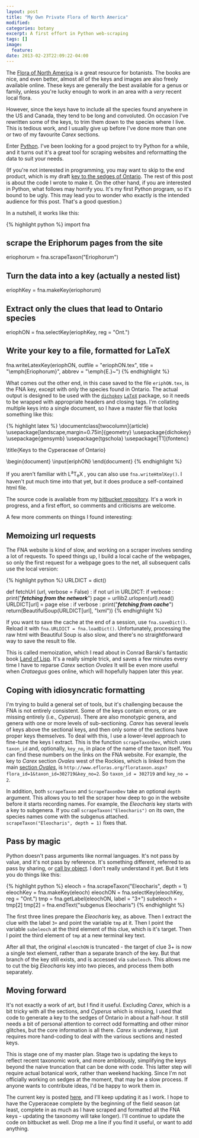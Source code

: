 ```yaml
---
layout: post
title: "My Own Private Flora of North America"
modified:
categories: botany
excerpt: A first effort in Python web-scraping
tags: []
image:
  feature:
date: 2013-02-23T22:09:22-04:00
---
```


The [Flora of North America](http://floranorthamerica.org) is a great
resource for botanists. The books are nice, and even better, almost all of
the keys and images are also freely available online. These keys are
generally the best available for a genus or family, unless you're lucky
enough to work in an area with a _very_ recent local flora.

However, since the keys have to include all the species found anywhere in
the US and Canada, they tend to be long and convoluted. On occasion I've
rewritten some of the keys, to trim them down to the species where I live.
This is tedious work, and I usually give up before I've done more than one
or two of my favourite _Carex_ sections.

Enter [Python](http://www.python.org). I've been looking for a good project
to try Python for a while, and it turns out it's a great tool for scraping
websites and reformatting the data to suit your needs.

(If you're not interested in programming, you may want to skip to the end
product, which is my draft
[key to the sedges of Ontario](http://plantarum.ca/botany/). The rest of
this post is about the code I wrote to make it. On the other hand, if you
are interested in Python, what follows may horrify you. It's my first
Python program, so it's bound to be ugly. This may lead you to wonder who
exactly is the intended audience for this post. That's a good question.)

In a nutshell, it works like this:

{% highlight python %}
import fna
## scrape the Eriphorum pages from the site
eriophorum = fna.scrapeTaxon("Eriophorum")
## Turn the data into a key (actually a nested list)
eriophKey = fna.makeKey(eriophorum)
## Extract only the clues that lead to Ontario species
eriophON = fna.selectKey(eriophKey, reg = "Ont.")
## Write your key to a file, formatted for LaTeX
fna.writeLatexKey(eriophON, outfile = "eriophON.tex", 
              title = "\\emph{Eriophorum}", abbrev = "\\emph{E.}~")
{% endhighlight %}

What comes out the other end, in this case saved to the file `eriphON.tex`,
is the FNA key, except with only the species found in Ontario. The actual
output is designed to be used with the
[`dichokey`](http://www.ctan.org/tex-archive/macros/latex/contrib/dichokey)
[`LaTeX`](href="http://www.latex-project.org/) package, so it needs to be
wrapped with appropriate headers and closing tags. I'm collating multiple
keys into a single document, so I have a master file that looks something
like this:

{% highlight latex %}
\documentclass[twocolumn]{article}
\usepackage[landscape,margin=0.75in]{geometry}
\usepackage{dichokey}
\usepackage{gensymb}
\usepackage{tgschola}
\usepackage[T1]{fontenc}

\title{Keys to the Cyperaceae of Ontario}

\begin{document}
\input{eriphON}
\end{document}
{% endhighlight %}

If you aren't familiar with L<sup>a</sup>T<sub>e</sub>X , you can also use
`fna.writeHtmlKey()`. I haven't put much time into that yet, but it does
produce a self-contained html file.

The source code is available from my
[bitbucket repository](https://bitbucket.org/tws/fna/overview "Bitbucket
Repository"). It's a work in progress, and a first effort, so comments and
criticisms are welcome.

A few more comments on things I found interesting:

## Memoizing url requests

The FNA website is kind of slow, and working on a scraper involves sending
a lot of requests. To speed things up, I build a local cache of the
webpages, so only the first request for a webpage goes to the net, all
subsequent calls use the local version:

{% highlight python %}
URLDICT = dict()

def fetchUrl (url, verbose = False) :
    if not url in URLDICT:
        if verbose : print("***fetching from the network***")
        page = urllib2.urlopen(url).read()
        URLDICT[url] = page
    else :
        if verbose : print("***fetching from cache***")
    return(BeautifulSoup(URLDICT[url], "lxml"))
{% endhighlight %}
    
If you want to save the cache at the end of a session, use
`fna.saveDict()`. Reload it with `fna.URLDICT = fna.loadDict()`.
Unfortunately, processing the raw html with Beautiful Soup is also slow,
and there's no straightforward way to save the result to file.

This is called memoization, which I read about in Conrad Barski's fantastic
book <a href="http://landoflisp.com/">Land of Lisp</a>. It's a really
simple trick, and saves a few minutes every time I have to reparse
_Carex_ section _Ovales_ It will be even more useful when
_Crataegus_ goes online, which will hopefully happen later this
year.

## Coping with idiosyncratic formatting

I'm trying to build a general set of tools, but it's challenging because
the FNA is not entirely consistent. Some of the keys contain errors, or are
missing entirely (i.e., _Cyperus_). There are also monotypic genera, and
genera with one or more levels of sub-sectioning. _Carex_ has several
levels of keys above the sectional keys, and then only some of the sections
have proper keys themselves. To deal with this, I use a lower-level
approach to fine-tune the keys I extract. This is the function
`scrapeTaxonDev`, which uses `taxon_id` and, optionally, `key_no`, in place
of the name of the taxon itself. You can find these numbers on the links on
the FNA website. For example, the key to _Carex_ section _Ovales_ west of
the Rockies, which is linked from the main
[section _Ovales_](http://www.efloras.org/florataxon.aspx?flora_id=1&taxon_id=302719),
is
`http://www.efloras.org/florataxon.aspx?flora_id=1&taxon_id=302719&key_no=2`.
So `taxon_id = 302719` and `key_no = 2`.

In addition, both `scrapeTaxon` and `ScrapeTaxonDev` take an optional
`depth` argument. This allows you to tell the scraper how deep to go in the
website before it starts recording names. For example, the _Eleocharis_ key
starts with a key to subgenera. If you call `scrapeTaxon("Eleocharis")` on
its own, the species names come with the subgenus attached.
`scrapeTaxon("Eleocharis", depth = 1)` fixes that.

## Pass by magic

Python doesn't pass arguments like normal languages. It's not pass by
value, and it's not pass by reference. It's something different, referred
to as pass by sharing, or
[call by object](http://effbot.org/zone/call-by-object.htm "Call by
object"). I don't really understand it yet. But it lets you do things like
this:

{% highlight python %}
eleoch = fna.scrapeTaxon("Eleocharis", depth = 1)
eleochKey = fna.makeKey(eleoch)
eleochON = fna.selectKey(eleochKey, reg = "Ont.")
tmp = fna.getLabel(eleochON, label = "3+")
subeleoch = tmp[2]
tmp[2] = fna.endText("subgenus Eleocharis")
{% endhighlight %}

The first three lines prepare the _Eleocharis_ key, as above. Then I
extract the clue with the label `3+` and point the variable `tmp` at it.
Then I point the variable `subeleoch` at the third element of this clue,
which is it's target. Then I point the third element of `tmp` at a new
terminal key text.

After all that, the original `eleochON` is truncated - the target of clue
3+ is now a single text element, rather than a separate branch of the key.
But that branch of the key still exists, and is accessed via `subeleoch`.
This allows me to cut the big _Eleocharis_ key into two pieces, and process
them both separately.

## Moving forward

It's not exactly a work of art, but I find it useful. Excluding _Carex_,
which is a bit tricky with all the sections, and _Cyperus_ which is
missing, I used that code to generate a key to the sedges of Ontario in
about a half-hour. It still needs a bit of personal attention to correct
odd formatting and other minor glitches, but the core information is all
there. _Carex_ is underway, it just requires more hand-coding to deal with
the various sections and nested keys.

This is stage one of my master plan. Stage two is updating the keys to
reflect recent taxonomic work, and more ambitiously, simplifying the keys
beyond the naive truncation that can be done with code. This latter step
will require actual botanical work, rather than weekend hacking. Since I'm
not officially working on sedges at the moment, that may be a slow process.
If anyone wants to contribute ideas, I'd be happy to work them in.

The current key is posted [here](http://plantarum.ca/botany/ "Sedges of
Ontario"), and I'll keep updating it as I work. I hope to have the
Cyperaceae complete by the beginning of the field season (at least,
complete in as much as I have scraped and formatted all the FNA keys -
updating the taxonomy will take longer). I'll continue to update the code
on bitbucket as well. Drop me a line if you find it useful, or want to add
anything.
